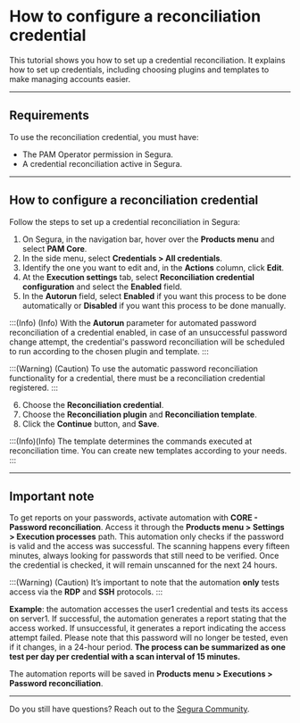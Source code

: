 # How to configure a reconciliation credential

This tutorial shows you how to set up a credential reconciliation. It explains how to set up credentials, including choosing plugins and templates to make managing accounts easier.

***

## Requirements 
To use the reconciliation credential, you must have:
* The PAM Operator permission in Segura.
* A credential reconciliation active in Segura.

***

## How to configure a reconciliation credential
Follow the steps to set up a credential reconciliation in Segura:

1. On Segura, in the navigation bar, hover over the **Products menu** and select **PAM Core**.
2. In the side menu, select **Credentials > All credentials**.
3. Identify the one you want to edit and, in the **Actions** column, click **Edit**.
4. At the **Execution settings** tab, select **Reconciliation credential configuration** and select the **Enabled** field.
5. In the **Autorun** field, select **Enabled** if you want this process to be done automatically or **Disabled** if you want this process to be done manually.

:::(Info) (Info)
With the **Autorun** parameter for automated password reconciliation of a credential enabled, in case of an unsuccessful password change attempt, the credential's password reconciliation will be scheduled to run according to the chosen plugin and template.
:::

:::(Warning) (Caution)
To use the automatic password reconciliation functionality for a credential, there must be a reconciliation credential registered.
:::

6. Choose the **Reconciliation credential**.
7. Choose the **Reconciliation plugin** and **Reconciliation template**.
8. Click the **Continue** button, and **Save**.

:::(Info)(Info)
The template determines the commands executed at reconciliation time. You can create new templates according to your needs.
:::

***

## Important note
To get reports on your passwords, activate automation with **CORE - Password reconciliation**. Access it through the **Products menu > Settings > Execution processes** path. This automation only checks if the password is valid and the access was successful. The scanning happens every fifteen minutes, always looking for passwords that still need to be verified. Once the credential is checked, it will remain unscanned for the next 24 hours.

:::(Warning) (Caution) 
It’s important to note that the automation **only** tests access via the **RDP** and **SSH** protocols. 
:::

**Example**: the automation accesses the user1 credential and tests its access on server1. If successful, the automation generates a report stating that the access worked. If unsuccessful, it generates a report indicating the access attempt failed. Please note that this password will no longer be tested, even if it changes, in a 24-hour period. **The process can be summarized as one test per day per credential with a scan interval of 15 minutes.**

The automation reports will be saved in **Products menu > Executions > Password reconciliation**.

***

Do you still have questions? Reach out to the [Segura Community](https://community.Segura.io/).